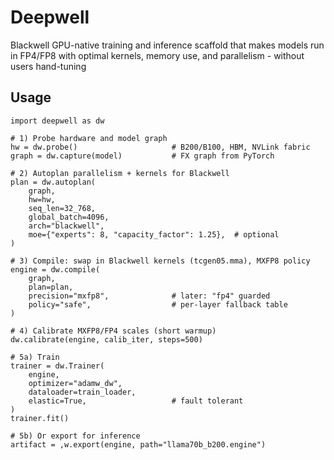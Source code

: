 # Deepwell
Blackwell GPU-native training and inference scaffold that makes models run in FP4/FP8 with optimal kernels, memory use, and parallelism - without users hand-tuning 


## Usage

```
import deepwell as dw

# 1) Probe hardware and model graph
hw = dw.probe()                     # B200/B100, HBM, NVLink fabric
graph = dw.capture(model)           # FX graph from PyTorch

# 2) Autoplan parallelism + kernels for Blackwell
plan = dw.autoplan(
    graph,
    hw=hw,
    seq_len=32_768,
    global_batch=4096,
    arch="blackwell",
    moe={"experts": 8, "capacity_factor": 1.25},  # optional
)

# 3) Compile: swap in Blackwell kernels (tcgen05.mma), MXFP8 policy
engine = dw.compile(
    graph,
    plan=plan,
    precision="mxfp8",              # later: "fp4" guarded
    policy="safe",                  # per-layer fallback table
)

# 4) Calibrate MXFP8/FP4 scales (short warmup)
dw.calibrate(engine, calib_iter, steps=500)

# 5a) Train
trainer = dw.Trainer(
    engine,
    optimizer="adamw_dw",
    dataloader=train_loader,
    elastic=True,                   # fault tolerant
)
trainer.fit()

# 5b) Or export for inference
artifact = ,w.export(engine, path="llama70b_b200.engine")

```